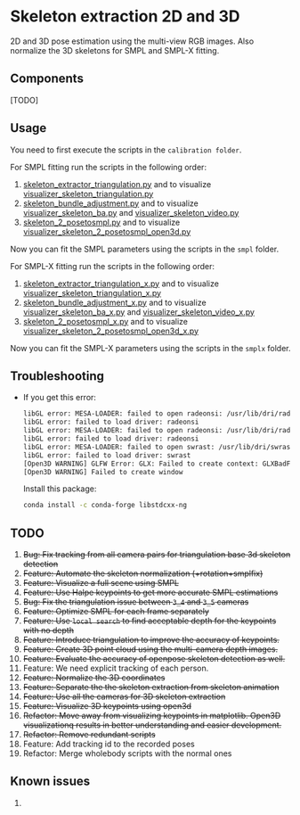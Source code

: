 # Skeleton extraction 2D and 3D

2D and 3D pose estimation using the multi-view RGB images. Also normalize the 3D skeletons for SMPL and SMPL-X fitting.


## Components

[TODO]


## Usage

You need to first execute the scripts in the `calibration folder`.

For SMPL fitting run the scripts in the following order:
1. [skeleton_extractor_triangulation.py](skeleton_extractor_triangulation.py) and to visualize [visualizer_skeleton_triangulation.py](visualizer_skeleton_triangulation.py)
1. [skeleton_bundle_adjustment.py](skeleton_bundle_adjustment.py) and to visualize [visualizer_skeleton_ba.py](visualizer_skeleton_ba.py) and [visualizer_skeleton_video.py](visualizer_skeleton_video.py)
1. [skeleton_2_posetosmpl.py](skeleton_2_posetosmpl.py) and to visualize [visualizer_skeleton_2_posetosmpl_open3d.py](visualizer_skeleton_2_posetosmpl_open3d.py)

Now you can fit the SMPL parameters using the scripts in the `smpl` folder.

For SMPL-X fitting run the scripts in the following order:
1. [skeleton_extractor_triangulation_x.py](skeleton_extractor_triangulation_x.py) and to visualize [visualizer_skeleton_triangulation_x.py](visualizer_skeleton_triangulation_x.py)
1. [skeleton_bundle_adjustment_x.py](skeleton_bundle_adjustment_x.py) and to visualize [visualizer_skeleton_ba_x.py](visualizer_skeleton_ba_x.py) and [visualizer_skeleton_video_x.py](visualizer_skeleton_video_x.py)
1. [skeleton_2_posetosmpl_x.py](skeleton_2_posetosmpl_x.py) and to visualize [visualizer_skeleton_2_posetosmpl_open3d_x.py](visualizer_skeleton_2_posetosmpl_open3d_x.py)

Now you can fit the SMPL-X parameters using the scripts in the `smplx` folder.


## Troubleshooting

- If you get this error:

    ```bash
    libGL error: MESA-LOADER: failed to open radeonsi: /usr/lib/dri/radeonsi_dri.so: cannot open shared object file: No such file or directory (search paths /usr/lib/x86_64-linux-gnu/dri:\$${ORIGIN}/dri:/usr/lib/dri, suffix _dri)
    libGL error: failed to load driver: radeonsi
    libGL error: MESA-LOADER: failed to open radeonsi: /usr/lib/dri/radeonsi_dri.so: cannot open shared object file: No such file or directory (search paths /usr/lib/x86_64-linux-gnu/dri:\$${ORIGIN}/dri:/usr/lib/dri, suffix _dri)
    libGL error: failed to load driver: radeonsi
    libGL error: MESA-LOADER: failed to open swrast: /usr/lib/dri/swrast_dri.so: cannot open shared object file: No such file or directory (search paths /usr/lib/x86_64-linux-gnu/dri:\$${ORIGIN}/dri:/usr/lib/dri, suffix _dri)
    libGL error: failed to load driver: swrast
    [Open3D WARNING] GLFW Error: GLX: Failed to create context: GLXBadFBConfig
    [Open3D WARNING] Failed to create window
    ```

    Install this package:

    ```bash
    conda install -c conda-forge libstdcxx-ng
    ```


## TODO

1. ~~Bug: Fix tracking from all camera pairs for triangulation base 3d skeleton detection~~
1. ~~Feature: Automate the skeleton normalization (+rotation+smplfix)~~
1. ~~Feature: Visualize a full scene using SMPL~~
1. ~~Feature: Use Halpe keypoints to get more accurate SMPL estimations~~
1. ~~Bug: Fix the triangulation issue between `3_4` and `3_5` cameras~~
1. ~~Feature: Optimize SMPL for each frame separately~~
1. ~~Feature: Use `local search` to find acceptable depth for the keypoints with no depth~~
1. ~~Feature: Introduce triangulation to improve the accuracy of keypoints.~~
1. ~~Feature: Create 3D point cloud using the multi-camera depth images.~~
1. ~~Feature: Evaluate the accuracy of openpose skeleton detection as well.~~
1. Feature: We need explicit tracking of each person.
1. ~~Feature: Normalize the 3D coordinates~~
1. ~~Feature: Separate the the skeleton extraction from skeleton animation~~
1. ~~Feature: Use all the cameras for 3D skeleton extraction~~
1. ~~Feature: Visualize 3D keypoints using open3d~~
1. ~~Refactor: Move away from visualizing keypoints in matplotlib. Open3D visualizationq results in better understanding and easier development.~~
1. ~~Refactor: Remove redundant scripts~~
1. Feature: Add tracking id to the recorded poses
1. Refactor: Merge wholebody scripts with the normal ones


## Known issues

1.
